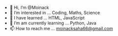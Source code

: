 - 👋 Hi, I’m @Moinack
- 👀 I’m interested in ... Coding, Maths, Science
- 📖 I have learned ... HTML, JavaScript
- 🌱 I’m am currently learning ... Python, Java
- 📫 How to reach me ... moinacksaha66@gmail.com

<!---
Moinack/Moinack is a ✨ special ✨ repository because its `README.md` (this file) appears on your GitHub profile.
You can click the Preview link to take a look at your changes.
--->
